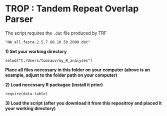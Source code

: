 # TROP : Tandem Repeat Overlap Parser


The script requires the ```.dat``` file produced by TRF
```
"NA_all.fasta.2.5.7.80.10.50.2000.dat"
``` 

**1) Set your working directory**

```
setwd("C:/Users/tomsauv/my_R_analyses")
``` 
**Place all files necessary in this folder on your computer (above is an example, adjust to the folder path on your computer)**

**2) Load necessary R packagae (install it prior)**

```
require(data.table)
```
**3) Load the script (after you download it from this repositroy and placed it your working directory)**

 
